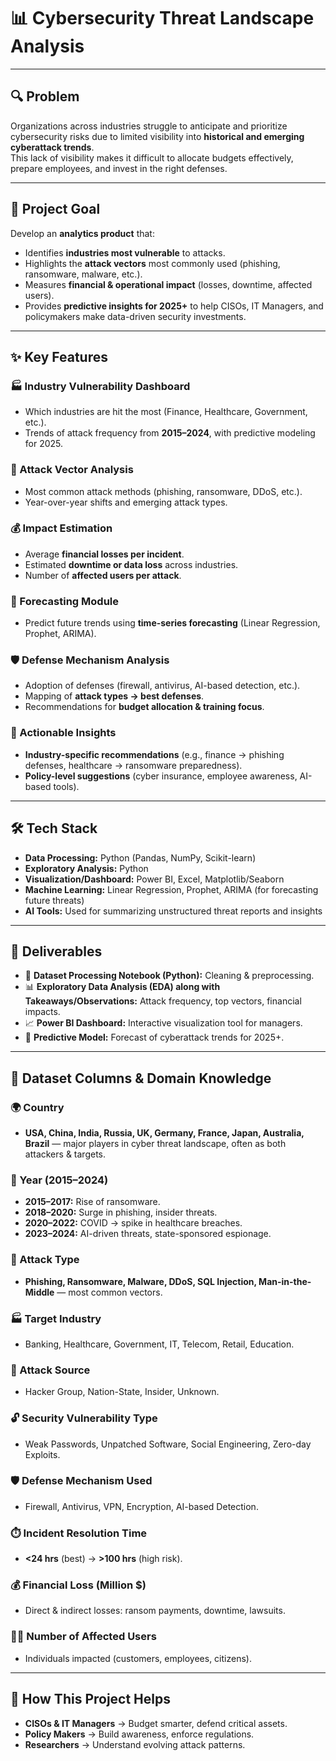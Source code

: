 # 📊 Cybersecurity Threat Landscape Analysis  

---

## 🔍 Problem  
Organizations across industries struggle to anticipate and prioritize cybersecurity risks due to limited visibility into **historical and emerging cyberattack trends**.  
This lack of visibility makes it difficult to allocate budgets effectively, prepare employees, and invest in the right defenses.  

---

## 🎯 Project Goal  
Develop an **analytics product** that:  
- Identifies **industries most vulnerable** to attacks.  
- Highlights the **attack vectors** most commonly used (phishing, ransomware, malware, etc.).  
- Measures **financial & operational impact** (losses, downtime, affected users).  
- Provides **predictive insights for 2025+** to help CISOs, IT Managers, and policymakers make data-driven security investments.  

---

## ✨ Key Features  

### 🏭 Industry Vulnerability Dashboard  
- Which industries are hit the most (Finance, Healthcare, Government, etc.).  
- Trends of attack frequency from **2015–2024**, with predictive modeling for 2025.  

### 🎯 Attack Vector Analysis  
- Most common attack methods (phishing, ransomware, DDoS, etc.).  
- Year-over-year shifts and emerging attack types.  

### 💰 Impact Estimation  
- Average **financial losses per incident**.  
- Estimated **downtime or data loss** across industries.  
- Number of **affected users per attack**.  

### 🔮 Forecasting Module  
- Predict future trends using **time-series forecasting** (Linear Regression, Prophet, ARIMA).  

### 🛡️ Defense Mechanism Analysis  
- Adoption of defenses (firewall, antivirus, AI-based detection, etc.).  
- Mapping of **attack types → best defenses**.  
- Recommendations for **budget allocation & training focus**.  

### 📌 Actionable Insights  
- **Industry-specific recommendations** (e.g., finance → phishing defenses, healthcare → ransomware preparedness).  
- **Policy-level suggestions** (cyber insurance, employee awareness, AI-based tools).  

---

## 🛠️ Tech Stack  
- **Data Processing:** Python (Pandas, NumPy, Scikit-learn)  
- **Exploratory Analysis:** Python
- **Visualization/Dashboard:** Power BI, Excel, Matplotlib/Seaborn  
- **Machine Learning:** Linear Regression, Prophet, ARIMA (for forecasting future threats)  
- **AI Tools:** Used for summarizing unstructured threat reports and insights  

---

## 📂 Deliverables  
- 📝 **Dataset Processing Notebook (Python):** Cleaning & preprocessing.  
- 📊 **Exploratory Data Analysis (EDA) along with Takeaways/Observations:** Attack frequency, top vectors, financial impacts.  
- 📈 **Power BI Dashboard:** Interactive visualization tool for managers.  
- 🤖 **Predictive Model:** Forecast of cyberattack trends for 2025+.   

---

## 🧩 Dataset Columns & Domain Knowledge  

### 🌍 Country  
- **USA, China, India, Russia, UK, Germany, France, Japan, Australia, Brazil** — major players in cyber threat landscape, often as both attackers & targets.  

### 📅 Year (2015–2024)  
- **2015–2017:** Rise of ransomware.  
- **2018–2020:** Surge in phishing, insider threats.  
- **2020–2022:** COVID → spike in healthcare breaches.  
- **2023–2024:** AI-driven threats, state-sponsored espionage.  

### 🎯 Attack Type  
- **Phishing, Ransomware, Malware, DDoS, SQL Injection, Man-in-the-Middle** — most common vectors.  

### 🏭 Target Industry  
- Banking, Healthcare, Government, IT, Telecom, Retail, Education.  

### 👥 Attack Source  
- Hacker Group, Nation-State, Insider, Unknown.  

### 🔓 Security Vulnerability Type  
- Weak Passwords, Unpatched Software, Social Engineering, Zero-day Exploits.  

### 🛡️ Defense Mechanism Used  
- Firewall, Antivirus, VPN, Encryption, AI-based Detection.  

### ⏱️ Incident Resolution Time  
- **<24 hrs** (best) → **>100 hrs** (high risk).  

### 💰 Financial Loss (Million $)  
- Direct & indirect losses: ransom payments, downtime, lawsuits.  

### 👨‍💻 Number of Affected Users  
- Individuals impacted (customers, employees, citizens).  

---

## 🚀 How This Project Helps  
- **CISOs & IT Managers** → Budget smarter, defend critical assets.  
- **Policy Makers** → Build awareness, enforce regulations.  
- **Researchers** → Understand evolving attack patterns.  

